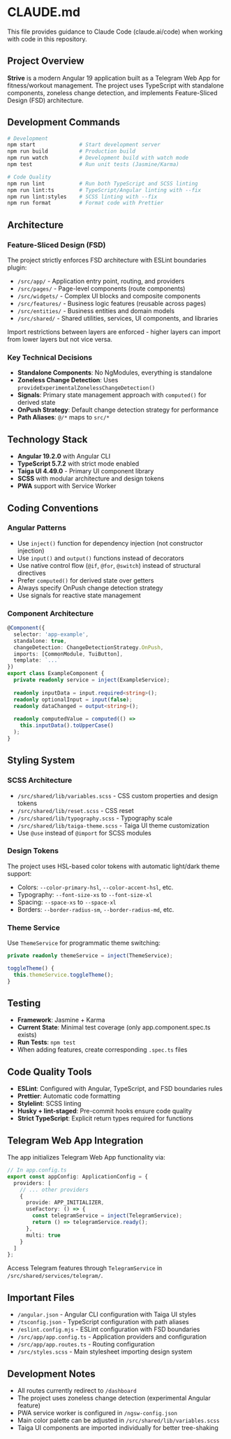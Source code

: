 # CLAUDE.md

This file provides guidance to Claude Code (claude.ai/code) when working with code in this repository.

## Project Overview

**Strive** is a modern Angular 19 application built as a Telegram Web App for fitness/workout management. The project uses TypeScript with standalone components, zoneless change detection, and implements Feature-Sliced Design (FSD) architecture.

## Development Commands

```bash
# Development
npm start              # Start development server
npm run build          # Production build
npm run watch          # Development build with watch mode
npm test               # Run unit tests (Jasmine/Karma)

# Code Quality
npm run lint           # Run both TypeScript and SCSS linting
npm run lint:ts        # TypeScript/Angular linting with --fix
npm run lint:styles    # SCSS linting with --fix
npm run format         # Format code with Prettier
```

## Architecture

### Feature-Sliced Design (FSD)
The project strictly enforces FSD architecture with ESLint boundaries plugin:

- `/src/app/` - Application entry point, routing, and providers
- `/src/pages/` - Page-level components (route components)
- `/src/widgets/` - Complex UI blocks and composite components
- `/src/features/` - Business logic features (reusable across pages)
- `/src/entities/` - Business entities and domain models
- `/src/shared/` - Shared utilities, services, UI components, and libraries

Import restrictions between layers are enforced - higher layers can import from lower layers but not vice versa.

### Key Technical Decisions
- **Standalone Components**: No NgModules, everything is standalone
- **Zoneless Change Detection**: Uses `provideExperimentalZonelessChangeDetection()`
- **Signals**: Primary state management approach with `computed()` for derived state
- **OnPush Strategy**: Default change detection strategy for performance
- **Path Aliases**: `@/*` maps to `src/*`

## Technology Stack

- **Angular 19.2.0** with Angular CLI
- **TypeScript 5.7.2** with strict mode enabled
- **Taiga UI 4.49.0** - Primary UI component library
- **SCSS** with modular architecture and design tokens
- **PWA** support with Service Worker

## Coding Conventions

### Angular Patterns
- Use `inject()` function for dependency injection (not constructor injection)
- Use `input()` and `output()` functions instead of decorators
- Use native control flow (`@if`, `@for`, `@switch`) instead of structural directives
- Prefer `computed()` for derived state over getters
- Always specify OnPush change detection strategy
- Use signals for reactive state management

### Component Architecture
```typescript
@Component({
  selector: 'app-example',
  standalone: true,
  changeDetection: ChangeDetectionStrategy.OnPush,
  imports: [CommonModule, TuiButton],
  template: `...`
})
export class ExampleComponent {
  private readonly service = inject(ExampleService);
  
  readonly inputData = input.required<string>();
  readonly optionalInput = input(false);
  readonly dataChanged = output<string>();
  
  readonly computedValue = computed(() => 
    this.inputData().toUpperCase()
  );
}
```

## Styling System

### SCSS Architecture
- `/src/shared/lib/variables.scss` - CSS custom properties and design tokens
- `/src/shared/lib/reset.scss` - CSS reset
- `/src/shared/lib/typography.scss` - Typography scale
- `/src/shared/lib/taiga-theme.scss` - Taiga UI theme customization
- Use `@use` instead of `@import` for SCSS modules

### Design Tokens
The project uses HSL-based color tokens with automatic light/dark theme support:
- Colors: `--color-primary-hsl`, `--color-accent-hsl`, etc.
- Typography: `--font-size-xs` to `--font-size-xl`
- Spacing: `--space-xs` to `--space-xl`
- Borders: `--border-radius-sm`, `--border-radius-md`, etc.

### Theme Service
Use `ThemeService` for programmatic theme switching:
```typescript
private readonly themeService = inject(ThemeService);

toggleTheme() {
  this.themeService.toggleTheme();
}
```

## Testing

- **Framework**: Jasmine + Karma
- **Current State**: Minimal test coverage (only app.component.spec.ts exists)
- **Run Tests**: `npm test`
- When adding features, create corresponding `.spec.ts` files

## Code Quality Tools

- **ESLint**: Configured with Angular, TypeScript, and FSD boundaries rules
- **Prettier**: Automatic code formatting
- **Stylelint**: SCSS linting
- **Husky + lint-staged**: Pre-commit hooks ensure code quality
- **Strict TypeScript**: Explicit return types required for functions

## Telegram Web App Integration

The app initializes Telegram Web App functionality via:
```typescript
// In app.config.ts
export const appConfig: ApplicationConfig = {
  providers: [
    // ... other providers
    {
      provide: APP_INITIALIZER,
      useFactory: () => {
        const telegramService = inject(TelegramService);
        return () => telegramService.ready();
      },
      multi: true
    }
  ]
};
```

Access Telegram features through `TelegramService` in `/src/shared/services/telegram/`.

## Important Files

- `/angular.json` - Angular CLI configuration with Taiga UI styles
- `/tsconfig.json` - TypeScript configuration with path aliases
- `/eslint.config.mjs` - ESLint configuration with FSD boundaries
- `/src/app/app.config.ts` - Application providers and configuration
- `/src/app/app.routes.ts` - Routing configuration
- `/src/styles.scss` - Main stylesheet importing design system

## Development Notes

- All routes currently redirect to `/dashboard`
- The project uses zoneless change detection (experimental Angular feature)
- PWA service worker is configured in `/ngsw-config.json`
- Main color palette can be adjusted in `/src/shared/lib/variables.scss`
- Taiga UI components are imported individually for better tree-shaking